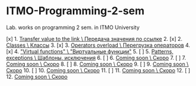# ITMO-Programming-2-sem
Lab. works on programming 2 sem. in ITMO University

[x] 1. [Transfer value to the link \ Передача значения по ссылке](https://github.com/I-SER-I/ITMO-Programming-2-sem/tree/master/Lab%201)
2. [x] 2. [Classes \ Классы](https://github.com/I-SER-I/ITMO-Programming-2-sem/tree/master/Lab%202)
3. [x] 3. [Operators overload \ Перегрузка операторов](https://github.com/I-SER-I/ITMO-Programming-2-sem/tree/master/Lab%203)
4. [x] 4. ["Virtual functions" \ "Виртуальные функции"](https://github.com/I-SER-I/ITMO-Programming-2-sem/tree/master/Lab%204)
5. [ ] 5. [Patterns, exceptions \  Шаблоны, исключения](https://github.com/I-SER-I/ITMO-Programming-2-sem/tree/master/Lab%205)
6. [ ] 6. [Coming soon \  Cкоро](https://github.com/I-SER-I/ITMO-Programming-2-sem/tree/master/Lab%206)
7. [ ] 7. [Coming soon \  Cкоро](https://github.com/I-SER-I/ITMO-Programming-2-sem/tree/master/Lab%207)
8. [ ] 8. [Coming soon \  Cкоро](https://github.com/I-SER-I/ITMO-Programming-2-sem/tree/master/Lab%208)
9. [ ] 9. [Coming soon \  Cкоро](https://github.com/I-SER-I/ITMO-Programming-2-sem/tree/master/Lab%209)
10. [ ] 10. [Coming soon \  Cкоро](#)
11. [ ] 11. [Coming soon \  Cкоро](#)
12. [ ] 12. [Coming soon \  Cкоро](#)
